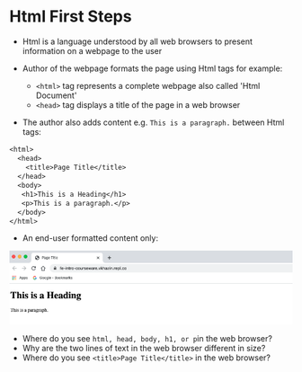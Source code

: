 # Html First Steps

* Html is a language understood by all web browsers to present information on a webpage to the user
* Author of the webpage formats the page using Html tags for example:
  * `<html>` tag represents a complete webpage also called 'Html Document'
  * `<head>` tag displays a title of the page in a web browser

* The author also adds content e.g. `This is a paragraph.` between Html tags:

```
<html>
  <head>
    <title>Page Title</title>
  </head>
  <body>
   <h1>This is a Heading</h1>
   <p>This is a paragraph.</p>
  </body>
</html>
```

* An end-user formatted content only:

![](/assets/html.png)

* Where do you see `html, head, body, h1, or p`in the web browser?
* Why are the two lines of text in the web browser different in size?
* Where do you see `<title>Page Title</title>` in the web browser?



